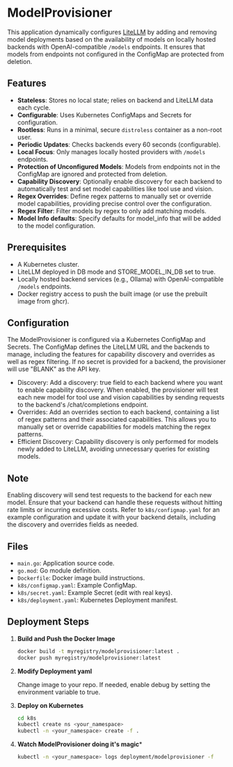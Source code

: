 # ModelProvisioner

This application dynamically configures [LiteLLM](https://github.com/BerriAI/litellm) by adding and removing model deployments based on the availability of models on locally hosted backends with OpenAI-compatible `/models` endpoints. It ensures that models from endpoints not configured in the ConfigMap are protected from deletion.

## Features

- **Stateless**: Stores no local state; relies on backend and LiteLLM data each cycle.
- **Configurable**: Uses Kubernetes ConfigMaps and Secrets for configuration.
- **Rootless**: Runs in a minimal, secure `distroless` container as a non-root user.
- **Periodic Updates**: Checks backends every 60 seconds (configurable).
- **Local Focus**: Only manages locally hosted providers with `/models` endpoints.
- **Protection of Unconfigured Models**: Models from endpoints not in the ConfigMap are ignored and protected from deletion.
- **Capability Discovery**: Optionally enable discovery for each backend to automatically test and set model capabilities like tool use and vision.
- **Regex Overrides**: Define regex patterns to manually set or override model capabilities, providing precise control over the configuration.
- **Regex Filter**: Filter models by regex to only add matching models.
- **Model Info defaults**: Specify defaults for model_info that will be added to the model configuration.

## Prerequisites

- A Kubernetes cluster.
- LiteLLM deployed in DB mode and STORE_MODEL_IN_DB set to true.
- Locally hosted backend services (e.g., Ollama) with OpenAI-compatible `/models` endpoints.
- Docker registry access to push the built image (or use the prebuilt image from ghcr).

## Configuration
The ModelProvisioner is configured via a Kubernetes ConfigMap and Secrets. The ConfigMap defines the LiteLLM URL and the backends to manage, including the features for capability discovery and overrides as well as regex filtering. If no secret is provided for a backend, the provisioner will use "BLANK" as the API key.

- Discovery: Add a discovery: true field to each backend where you want to enable capability discovery. When enabled, the provisioner will test each new model for tool use and vision capabilities by sending requests to the backend's /chat/completions endpoint.
- Overrides: Add an overrides section to each backend, containing a list of regex patterns and their associated capabilities. This allows you to manually set or override capabilities for models matching the regex patterns.
- Efficient Discovery: Capability discovery is only performed for models newly added to LiteLLM, avoiding unnecessary queries for existing models.

## Note
Enabling discovery will send test requests to the backend for each new model. Ensure that your backend can handle these requests without hitting rate limits or incurring excessive costs. Refer to `k8s/configmap.yaml` for an example configuration and update it with your backend details, including the discovery and overrides fields as needed.

## Files

- `main.go`: Application source code.
- `go.mod`: Go module definition.
- `Dockerfile`: Docker image build instructions.
- `k8s/configmap.yaml`: Example ConfigMap.
- `k8s/secret.yaml`: Example Secret (edit with real keys).
- `k8s/deployment.yaml`: Kubernetes Deployment manifest.

## Deployment Steps

1. **Build and Push the Docker Image**

   ```bash
   docker build -t myregistry/modelprovisioner:latest .
   docker push myregistry/modelprovisioner:latest

2. **Modify Deployment yaml**

   Change image to your repo.
   If needed, enable debug by setting the environment variable to true.

3. **Deploy on Kubernetes**

   ```bash
   cd k8s
   kubectl create ns <your_namespace>
   kubectl -n <your_namespace> create -f .

4. **Watch ModelProvisioner doing it's magic***

   ```bash
   kubectl -n <your_namespace> logs deployment/modelprovisioner -f
